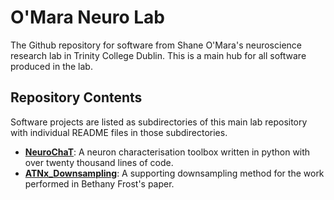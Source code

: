 # O'Mara Neuro Lab

The Github repository for software from Shane O'Mara's neuroscience research lab in Trinity College Dublin. This is a main hub for all software produced in the lab.

## Repository Contents

Software projects are listed as subdirectories of this main lab repository with individual README files in those subdirectories.

- [**NeuroChaT**](https://github.com/shanemomara/NeuroChaT): A neuron characterisation toolbox written in python with over twenty thousand lines of code.
- [**ATNx_Downsampling**](https://github.com/seankmartin/omaraneurolab/tree/master/ATNx_Downsampling): A supporting downsampling method for the work performed in Bethany Frost's paper.